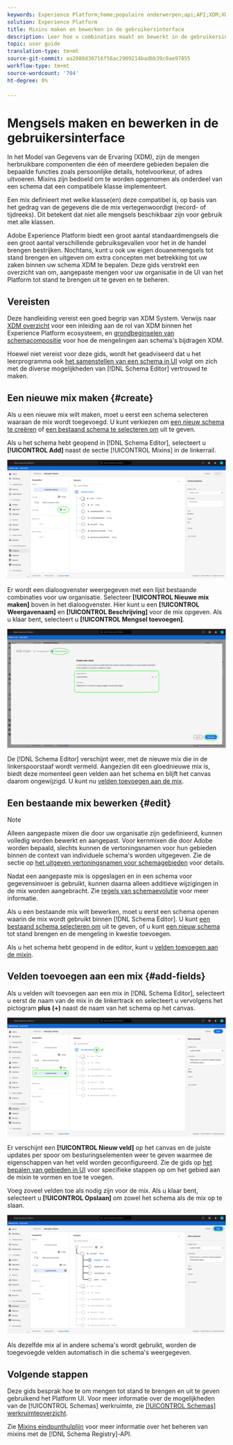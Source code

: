 ```yaml
---
keywords: Experience Platform;home;populaire onderwerpen;api;API;XDM;XDM systeem;ervaringsgegevensmodel;gegevensmodel;ui;werkruimte;mixin;mixins;
solution: Experience Platform
title: Mixins maken en bewerken in de gebruikersinterface
description: Leer hoe u combinaties maakt en bewerkt in de gebruikersinterface van het Experience Platform.
topic: user guide
translation-type: tm+mt
source-git-commit: aa2088d30716f56ac2909214badbb39c0ae97855
workflow-type: tm+mt
source-wordcount: '704'
ht-degree: 0%

---
```



# Mengsels maken en bewerken in de gebruikersinterface

In het Model van Gegevens van de Ervaring (XDM), zijn de mengen herbruikbare componenten die één of meerdere gebieden bepalen die bepaalde functies zoals persoonlijke details, hotelvoorkeur, of adres uitvoeren. Mixins zijn bedoeld om te worden opgenomen als onderdeel van een schema dat een compatibele klasse implementeert.

Een mix definieert met welke klasse(en) deze compatibel is, op basis van het gedrag van de gegevens die de mix vertegenwoordigt (record- of tijdreeks). Dit betekent dat niet alle mengsels beschikbaar zijn voor gebruik met alle klassen.

Adobe Experience Platform biedt een groot aantal standaardmengsels die een groot aantal verschillende gebruiksgevallen voor het in de handel brengen bestrijken. Nochtans, kunt u ook uw eigen douanemengsels tot stand brengen en uitgeven om extra concepten met betrekking tot uw zaken binnen uw schema XDM te bepalen. Deze gids verstrekt een overzicht van om, aangepaste mengen voor uw organisatie in de UI van het Platform tot stand te brengen uit te geven en te beheren.

## Vereisten

Deze handleiding vereist een goed begrip van XDM System. Verwijs naar [XDM overzicht](../../home.md) voor een inleiding aan de rol van XDM binnen het Experience Platform ecosysteem, en [grondbeginselen van schemacompositie](../../schema/composition.md) voor hoe de mengelingen aan schema&#39;s bijdragen XDM.

Hoewel niet vereist voor deze gids, wordt het geadviseerd dat u het leerprogramma ook [het samenstellen van een schema in UI](../../tutorials/create-schema-ui.md) volgt om zich met de diverse mogelijkheden van [!DNL Schema Editor] vertrouwd te maken.

## Een nieuwe mix maken {#create}

Als u een nieuwe mix wilt maken, moet u eerst een schema selecteren waaraan de mix wordt toegevoegd. U kunt verkiezen om [een nieuw schema te creëren](./schemas.md#create) of [een bestaand schema te selecteren om](./schemas.md#edit) uit te geven.

Als u het schema hebt geopend in [!DNL Schema Editor], selecteert u **[!UICONTROL Add]** naast de sectie [!UICONTROL Mixins] in de linkerrail.

![](../../images/ui/resources/mixins/add-mixin-button.png)

Er wordt een dialoogvenster weergegeven met een lijst bestaande combinaties voor uw organisatie. Selecteer **[!UICONTROL Nieuwe mix maken]** boven in het dialoogvenster. Hier kunt u een **[!UICONTROL Weergavenaam]** en **[!UICONTROL Beschrijving]** voor de mix opgeven. Als u klaar bent, selecteert u **[!UICONTROL Mengsel toevoegen]**.

![](../../images/ui/resources/mixins/create-mixin.png)

De [!DNL Schema Editor] verschijnt weer, met de nieuwe mix die in de linkerspoorstaaf wordt vermeld. Aangezien dit een gloednieuwe mix is, biedt deze momenteel geen velden aan het schema en blijft het canvas daarom ongewijzigd. U kunt nu [velden toevoegen aan de mix](#add-fields).

## Een bestaande mix bewerken {#edit}

>[!NOTE]
>
>Alleen aangepaste mixen die door uw organisatie zijn gedefinieerd, kunnen volledig worden bewerkt en aangepast. Voor kernmixen die door Adobe worden bepaald, slechts kunnen de vertoningsnamen voor hun gebieden binnen de context van individuele schema&#39;s worden uitgegeven. Zie de sectie op [het uitgeven vertoningsnamen voor schemagebieden](./schemas.md#display-names) voor details.
>
>Nadat een aangepaste mix is opgeslagen en in een schema voor gegevensinvoer is gebruikt, kunnen daarna alleen additieve wijzigingen in de mix worden aangebracht. Zie [regels van schemaevolutie](../../schema/composition.md#evolution) voor meer informatie.

Als u een bestaande mix wilt bewerken, moet u eerst een schema openen waarin de mix wordt gebruikt binnen [!DNL Schema Editor]. U kunt [een bestaand schema selecteren om](./schemas.md#edit) uit te geven, of u kunt [een nieuw schema ](./schemas.md#create) tot stand brengen en de mengeling in kwestie toevoegen.

Als u het schema hebt geopend in de editor, kunt u [velden toevoegen aan de mixin](#add-fields).

## Velden toevoegen aan een mix {#add-fields}

Als u velden wilt toevoegen aan een mix in [!DNL Schema Editor], selecteert u eerst de naam van de mix in de linkertrack en selecteert u vervolgens het pictogram **plus (+)** naast de naam van het schema op het canvas.

![](../../images/ui/resources/mixins/add-field-button.png)

Er verschijnt een **[!UICONTROL Nieuw veld]** op het canvas en de juiste updates per spoor om besturingselementen weer te geven waarmee de eigenschappen van het veld worden geconfigureerd. Zie de gids op [het bepalen van gebieden in UI](../fields/overview.md#define) voor specifieke stappen op om het gebied aan de mixin te vormen en toe te voegen.

Voeg zoveel velden toe als nodig zijn voor de mix. Als u klaar bent, selecteert u **[!UICONTROL Opslaan]** om zowel het schema als de mix op te slaan.

![](../../images/ui/resources/mixins/complete-mixin.png)

Als dezelfde mix al in andere schema&#39;s wordt gebruikt, worden de toegevoegde velden automatisch in die schema&#39;s weergegeven.

## Volgende stappen

Deze gids besprak hoe te om mengen tot stand te brengen en uit te geven gebruikend het Platform UI. Voor meer informatie over de mogelijkheden van de [!UICONTROL Schemas] werkruimte, zie [[!UICONTROL Schemas] werkruimteoverzicht](../overview.md).

Zie [Mixins eindpunthulplijn](../../api/mixins.md) voor meer informatie over het beheren van mixins met de [!DNL Schema Registry]-API.